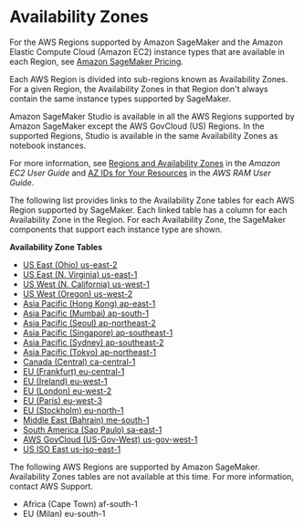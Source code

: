 # Availability Zones<a name="instance-types-az"></a>

For the AWS Regions supported by Amazon SageMaker and the Amazon Elastic Compute Cloud \(Amazon EC2\) instance types that are available in each Region, see [Amazon SageMaker Pricing](http://aws.amazon.com/sagemaker/pricing/)\.

Each AWS Region is divided into sub\-regions known as Availability Zones\. For a given Region, the Availability Zones in that Region don't always contain the same instance types supported by SageMaker\.

Amazon SageMaker Studio is available in all the AWS Regions supported by Amazon SageMaker except the AWS GovCloud \(US\) Regions\. In the supported Regions, Studio is available in the same Availability Zones as notebook instances\.

For more information, see [Regions and Availability Zones](https://docs.aws.amazon.com/AWSEC2/latest/UserGuide/using-regions-availability-zones.html) in the *Amazon EC2 User Guide* and [AZ IDs for Your Resources](https://docs.aws.amazon.com/ram/latest/userguide/working-with-az-ids.html) in the *AWS RAM User Guide*\. 

The following list provides links to the Availability Zone tables for each AWS Region supported by SageMaker\. Each linked table has a column for each Availability Zone in the Region\. For each Availability Zone, the SageMaker components that support each instance type are shown\.

**Availability Zone Tables**
+ [US East \(Ohio\) us\-east\-2](http://aws.amazon.com/releasenotes/sagemaker-instance-types-in-us-east-ohio-us-east-2/)
+ [US East \(N\. Virginia\) us\-east\-1](http://aws.amazon.com/releasenotes/sagemaker-instance-types-in-n-virginia-us-east-1/)
+ [US West \(N\. California\) us\-west\-1](http://aws.amazon.com/releasenotes/sagemaker-instance-types-in-us-west-n-california-us-west-1/)
+ [US West \(Oregon\) us\-west\-2](http://aws.amazon.com/releasenotes/sagemaker-instance-types-in-us-west-oregon-us-west-2/)
+ [Asia Pacific \(Hong Kong\) ap\-east\-1](http://aws.amazon.com/releasenotes/sagemaker-instance-types-in-hong-kong-ap-east-1/)
+ [Asia Pacific \(Mumbai\) ap\-south\-1](http://aws.amazon.com/releasenotes/sagemaker-instance-types-in-mumbai-ap-south-1/)
+ [Asia Pacific \(Seoul\) ap\-northeast\-2](http://aws.amazon.com/releasenotes/sagemaker-instance-types-in-seoul-ap-northeast-2/)
+ [Asia Pacific \(Singapore\) ap\-southeast\-1](http://aws.amazon.com/releasenotes/sagemaker-instance-types-in-singapore-ap-southeast-1/)
+ [Asia Pacific \(Sydney\) ap\-southeast\-2](http://aws.amazon.com/releasenotes/sagemaker-instance-types-in-sydney-ap-southeast-2/)
+ [Asia Pacific \(Tokyo\) ap\-northeast\-1](http://aws.amazon.com/releasenotes/sagemaker-instance-types-in-tokyo-ap-northeast-1/)
+ [Canada \(Central\) ca\-central\-1](http://aws.amazon.com/releasenotes/sagemaker-instance-types-in-canada-ca-central-1/)
+ [EU \(Frankfurt\) eu\-central\-1](http://aws.amazon.com/releasenotes/sagemaker-instance-types-in-frankfurt-eu-central-1/)
+ [EU \(Ireland\) eu\-west\-1](http://aws.amazon.com/releasenotes/sagemaker-instance-types-in-ireland-eu-west-1/)
+ [EU \(London\) eu\-west\-2](http://aws.amazon.com/releasenotes/sagemaker-instance-types-in-london-eu-west-2/)
+ [EU \(Paris\) eu\-west\-3](http://aws.amazon.com/releasenotes/sagemaker-instance-types-in-paris-eu-west-3/)
+ [EU \(Stockholm\) eu\-north\-1](http://aws.amazon.com/releasenotes/sagemaker-instance-types-in-stockholm-eu-north-1/)
+ [Middle East \(Bahrain\) me\-south\-1](http://aws.amazon.com/releasenotes/sagemaker-instance-types-in-bahrain-me-south-1/)
+ [South America \(Sao Paulo\) sa\-east\-1](http://aws.amazon.com/releasenotes/sagemaker-instance-types-in-sao-paulo-sa-east-1/)
+ [AWS GovCloud \(US\-Gov\-West\) us\-gov\-west\-1](http://aws.amazon.com/releasenotes/sagemaker-instance-types-in-aws-govcloud-west-us-gov-west-1/)
+ [US ISO East us\-iso\-east\-1](http://aws.amazon.com/releasenotes/component-support-for-instances-in-us-iso-east/)

The following AWS Regions are supported by Amazon SageMaker\. Availability Zones tables are not available at this time\. For more information, contact AWS Support\.
+ Africa \(Cape Town\) af\-south\-1
+ EU \(Milan\) eu\-south\-1